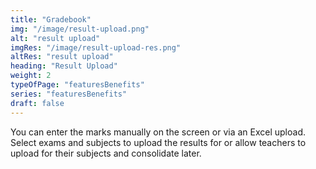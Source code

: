 ```yaml
---
title: "Gradebook"
img: "/image/result-upload.png"
alt: "result upload"        
imgRes: "/image/result-upload-res.png"
altRes: "result upload"
heading: "Result Upload"
weight: 2
typeOfPage: "featuresBenefits"
series: "featuresBenefits"
draft: false
---
```

 
 You can enter the marks manually on the screen or via an Excel upload. Select exams and subjects to upload the results for or allow teachers to upload for their subjects and consolidate later.
 